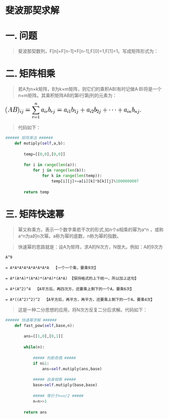 斐波那契求解
===========

# 一. 问题

> 斐波那契数列，F[n]=F[n-1]+F[n-1],F[0]=1,F[1]=1。写成矩阵形式为：



# 二. 矩阵相乘

> 若A为n×k矩阵，B为k×m矩阵，则它们的乘积AB(有时记做A·B)将是一个n×m矩阵。其乘积矩阵AB的第i行第j列的元素为：

![image](https://github.com/ShaoQiBNU/Fibonacci/blob/master/images/1.png)

> 代码如下：
```python
###### 矩阵乘法 ######
    def mutiply(self,a,b):

        temp=[[0,0],[0,0]]

        for i in range(len(a)):
            for j in range(len(b)):
                for k in range(len(temp)):
                    temp[i][j]+=a[i][k]*b[k][j]%1000000007
        
        return temp
```
# 三. 矩阵快速幂 

> 幂又称乘方。表示一个数字乘若干次的形式,如n个a相乘的幂为a^n ，或称a^n为a的n次幂。a称为幂的底数，n称为幂的指数。

> 快速幂的思路就是：设A为矩阵，求A的N次方，N很大。例如：A的9次方

```
A^9

= A*A*A*A*A*A*A*A*A  【一个一个乘，要乘9次】

= A*(A*A)*(A*A)*(A*A)*(A*A) 【保持格式的上下统一，所以加上这句】

= A*(A^2)^4  【A平方后，再四次方，还要乘上剩下的一个A，要乘6次】

= A*((A^2)^2)^2  【A平方后，再平方，再平方，还要乘上剩下的一个A，要乘4次】
```

> 这是一种二分思想的应用，将N次方反复二分后求解。代码如下：


```python
###### 快速幂求解 ######
    def fast_pow(self,base,n):
        
        ans=[[1,0],[0,1]]
        
        while(n):
            
            ##### 判断奇偶 #####
            if n&1:
                ans=self.mutiply(ans,base)
            
            ##### 自身相乘 #####
            base=self.mutiply(base,base)
            
            ##### 等价于n=n/2 #####
            n=n>>1
        
        return ans
```

